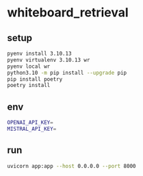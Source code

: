 # whiteboard_retrieval

## setup
```sh
pyenv install 3.10.13
pyenv virtualenv 3.10.13 wr
pyenv local wr
python3.10 -m pip install --upgrade pip
pip install poetry
poetry install
```

## env
```sh
OPENAI_API_KEY=
MISTRAL_API_KEY=
```

## run
```sh
uvicorn app:app --host 0.0.0.0 --port 8000 
```